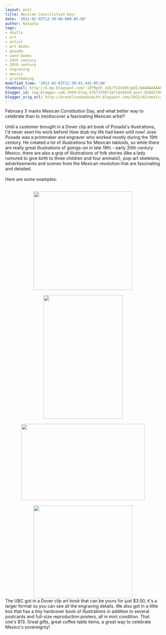 ```yaml
---
layout: post
title: Mexican Constitution Day!
date: '2012-02-03T12:30:00.000-05:00'
author: Natasha
tags:
- skulls
- art
- artist
- art books
- posada
- used books
- 19th century
- 20th century
- engraving
- mexico
- printmaking
modified_time: '2012-02-03T12:30:01.442-05:00'
thumbnail: http://4.bp.blogspot.com/-1EF9pSF_1GQ/TxIC60CopDI/AAAAAAAAARk/P73ZaF8ojUk/s72-c/posada3.JPG
blogger_id: tag:blogger.com,1999:blog-5767374071871443859.post-828827902884924226
blogger_orig_url: http://brooklinebooksmith.blogspot.com/2012/02/mexican-constitution-day.html
---
```


February 5 marks Mexican Constitution Day, and what better way to celebrate than to (re)discover a fascinating Mexican artist?<br /><br />Until a customer brought in a Dover clip art book of Posada's illustrations, I'd never seen his work before! How drab my life had been until now! Jose Posada was a printmaker and engraver who worked mostly during the 19th century. He created a lot of illustrations for Mexican tabloids, so while there are really great illustrations of goings-on&nbsp;in late 19th - early 20th century Mexico, there are also a grip of illustrations of folk stories (like a lady rumored to give birth to three children and four animals!), pop-art skeletons, advertisements and scenes from the Mexican revolution that are fascinating and detailed.<br /><br />Here are some examples:<br /><br /><div class="separator" style="clear: both; text-align: center;"><a href="http://4.bp.blogspot.com/-1EF9pSF_1GQ/TxIC60CopDI/AAAAAAAAARk/P73ZaF8ojUk/s1600/posada3.JPG" imageanchor="1" style="margin-left: 1em; margin-right: 1em;"><img border="0" height="319" src="http://4.bp.blogspot.com/-1EF9pSF_1GQ/TxIC60CopDI/AAAAAAAAARk/P73ZaF8ojUk/s320/posada3.JPG" width="320" /></a></div><br /><div class="separator" style="clear: both; text-align: center;"><a href="http://4.bp.blogspot.com/-EEiYfHqcPXc/TxIC7LARZuI/AAAAAAAAARs/UF2E28imEog/s1600/posada4.jpg" imageanchor="1" style="margin-left: 1em; margin-right: 1em;"><img border="0" height="400" src="http://4.bp.blogspot.com/-EEiYfHqcPXc/TxIC7LARZuI/AAAAAAAAARs/UF2E28imEog/s400/posada4.jpg" width="257" /></a></div><br /><div class="separator" style="clear: both; text-align: center;"><a href="http://2.bp.blogspot.com/-yC8OLVOX5SM/TxIC7ix7j-I/AAAAAAAAAR0/mo4nMdqaa-U/s1600/posada1.jpg" imageanchor="1" style="margin-left: 1em; margin-right: 1em;"><img border="0" height="247" src="http://2.bp.blogspot.com/-yC8OLVOX5SM/TxIC7ix7j-I/AAAAAAAAAR0/mo4nMdqaa-U/s400/posada1.jpg" width="400" /></a></div><br /><div class="separator" style="clear: both; text-align: center;"><a href="http://3.bp.blogspot.com/-GpQ37GC7G1g/TxIC7-220GI/AAAAAAAAAR8/f-ER2FZ3Yh0/s1600/posada2.jpg" imageanchor="1" style="margin-left: 1em; margin-right: 1em;"><img border="0" height="300" src="http://3.bp.blogspot.com/-GpQ37GC7G1g/TxIC7-220GI/AAAAAAAAAR8/f-ER2FZ3Yh0/s320/posada2.jpg" width="320" /></a></div>The UBC got in a Dover clip art book that can be yours for just $3.50, it's a larger format so you can see all the engraving details. We also got in a little box that has a tiny hardcover book of illustrations in addition to several postcards and full-size reproduction posters, all in mint condition. That one's $13. Great gifts, great coffee table items, a great way to celebrate Mexico's sovereignty!